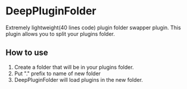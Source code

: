 # DeepPluginFolder
Extremely lightweight(40 lines code) plugin folder swapper plugin. This plugin allows you to split your plugins folder.

## How to use

1. Create a folder that will be in your plugins folder.
2. Put "." prefix to name of new folder
3. DeepPluginFolder will load plugins in the new folder.
